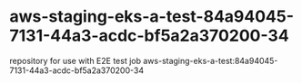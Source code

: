 # aws-staging-eks-a-test-84a94045-7131-44a3-acdc-bf5a2a370200-34
repository for use with E2E test job aws-staging-eks-a-test:84a94045-7131-44a3-acdc-bf5a2a370200-34
